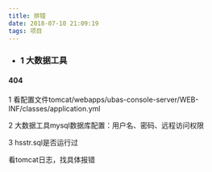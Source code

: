 ```yaml
---
title: 排错
date: 2018-07-10 21:09:19
tags: 项目
---
```

- ### 1 大数据工具
#### 404 

1 看配置文件tomcat/webapps/ubas-console-server/WEB-INF/classes/application.yml

2 大数据工具mysql数据库配置：用户名、密码、远程访问权限

3 hsstr.sql是否运行过

 看tomcat日志，找具体报错
